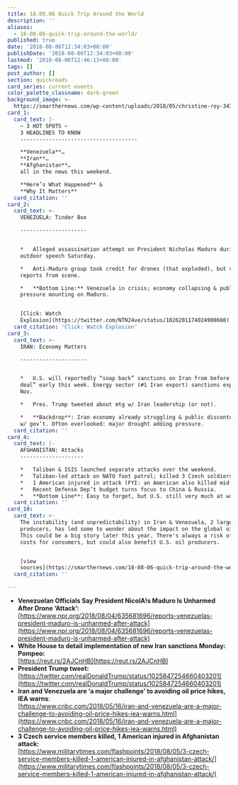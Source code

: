 ```yaml
---
title: 18.08.06 Quick Trip Around the World
description: ''
aliases:
  - 18-08-06-quick-trip-around-the-world/
published: true
date: '2018-08-06T12:34:03+00:00'
publishDate: '2018-08-06T12:34:03+00:00'
lastmod: '2018-08-06T12:46:13+00:00'
tags: []
post_author: []
section: quickreads
card_series: current events
color_palette_classname: dark-green
background_image: >-
  https://smarthernews.com/wp-content/uploads/2018/05/christine-roy-343235-unsplash-scaled.jpg
card_1:
  card_text: |-
    ~ 3 HOT SPOTS ~  
    3 HEADLINES TO KNOW
    -------------------------------------

    **Venezuela**…  
    **Iran**…  
    **Afghanistan**…  
    all in the news this weekend.

    **Here’s What Happened** &  
    **Why It Matters**
  card_citation: ''
card_2:
  card_text: >-
    VENEZUELA: Tinder Box

    ---------------------


    *   Alleged assassination attempt on President Nicholas Maduro during
    outdoor speech Saturday.

    *   Anti-Maduro group took credit for drones (that exploded), but varying
    reports from scene.

    *   **Bottom Line:** Venezuela in crisis; economy collapsing & public
    pressure mounting on Maduro.


    [Click: Watch
    Explosion](https://twitter.com/NTN24ve/status/1026201174024900608)
  card_citation: 'Click: Watch Explosion'
card_3:
  card_text: >-
    IRAN: Economy Matters

    ---------------------


    *   U.S. will reportedly “snap back” sanctions on Iran from before “nuclear
    deal” early this week. Energy sector (#1 Iran export) sanctions expected in
    Nov.

    *   Pres. Trump tweeted about mtg w/ Iran leadership (or not).

    *   **Backdrop**: Iran economy already struggling & public discontent rising
    w/ gov’t. Often overlooked: major drought adding pressure.
  card_citation: ''
card_4:
  card_text: |-
    AFGHANISTAN: Attacks
    --------------------

    *   Taliban & ISIS launched separate attacks over the weekend.
    *   Taliban-led attack on NATO foot patrol; killed 3 Czech soldiers.
    *   1 American injured in attack (FYI: an American also killed mid-July).
    *   Recent Defense Dep’t budget turns focus to China & Russia.
    *   **Bottom Line**: Easy to forget, but U.S. still very much at war.
  card_citation: ''
card_10:
  card_text: >-
    The instability (and unpredictability) in Iran & Venezuela, 2 large oil
    producers, has led some to wonder about the impact on the global oil market.
    This could be a big story later this year. There's always a risk of higher
    costs for consumers, but could also benefit U.S. oil producers.


    [view
    sources](https://smarthernews.com/18-08-06-quick-trip-around-the-world/)
  card_citation: ''

---
```

*   **Venezuelan Officials Say President NicolA!s Maduro Is Unharmed After Drone ‘Attack’:**  
    [https://www.npr.org/2018/08/04/635681696/reports-venezuelas-president-maduro-is-unharmed-after-attack](https://www.npr.org/2018/08/04/635681696/reports-venezuelas-president-maduro-is-unharmed-after-attack)
*   **White House to detail implementation of new Iran sanctions Monday: Pompeo:**  
    [https://reut.rs/2AJCnHB](https://reut.rs/2AJCnHB)
*   **President Trump tweet:**  
    [https://twitter.com/realDonaldTrump/status/1025847254660403201](https://twitter.com/realDonaldTrump/status/1025847254660403201)
*   **Iran and Venezuela are ‘a major challenge’ to avoiding oil price hikes, IEA warns**:  
    [https://www.cnbc.com/2018/05/16/iran-and-venezuela-are-a-major-challenge-to-avoiding-oil-price-hikes-iea-warns.html](https://www.cnbc.com/2018/05/16/iran-and-venezuela-are-a-major-challenge-to-avoiding-oil-price-hikes-iea-warns.html)
*   **3 Czech service members killed, 1 American injured in Afghanistan attack:**  
    [https://www.militarytimes.com/flashpoints/2018/08/05/3-czech-service-members-killed-1-american-injured-in-afghanistan-attack/](https://www.militarytimes.com/flashpoints/2018/08/05/3-czech-service-members-killed-1-american-injured-in-afghanistan-attack/)